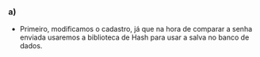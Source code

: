 ### a)
* Primeiro, modificamos o cadastro, já que na hora de comparar a senha enviada usaremos a biblioteca de Hash para usar a salva no banco de dados.